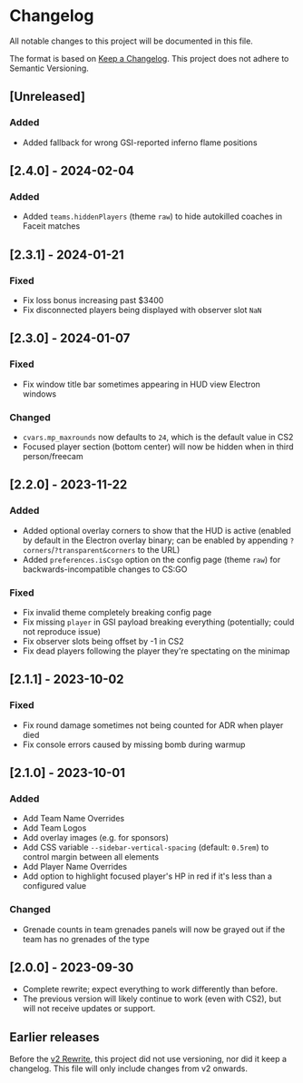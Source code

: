 # Changelog

All notable changes to this project will be documented in this file.

The format is based on [Keep a Changelog](https://keepachangelog.com/en/1.1.0/).
This project does not adhere to Semantic Versioning.

## [Unreleased]
### Added
* Added fallback for wrong GSI-reported inferno flame positions


## [2.4.0] - 2024-02-04
### Added
* Added `teams.hiddenPlayers` (theme `raw`) to hide autokilled coaches in Faceit matches


## [2.3.1] - 2024-01-21
### Fixed
* Fix loss bonus increasing past $3400
* Fix disconnected players being displayed with observer slot `NaN`


## [2.3.0] - 2024-01-07
### Fixed
* Fix window title bar sometimes appearing in HUD view Electron windows

### Changed
* `cvars.mp_maxrounds` now defaults to `24`, which is the default value in CS2
* Focused player section (bottom center) will now be hidden when in third person/freecam


## [2.2.0] - 2023-11-22
### Added
* Added optional overlay corners to show that the HUD is active (enabled by default in the Electron overlay binary; can be enabled by appending `?corners`/`?transparent&corners` to the URL)
* Added `preferences.isCsgo` option on the config page (theme `raw`) for backwards-incompatible changes to CS:GO

### Fixed
* Fix invalid theme completely breaking config page
* Fix missing `player` in GSI payload breaking everything (potentially; could not reproduce issue)
* Fix observer slots being offset by -1 in CS2
* Fix dead players following the player they're spectating on the minimap


## [2.1.1] - 2023-10-02
### Fixed
* Fix round damage sometimes not being counted for ADR when player died
* Fix console errors caused by missing bomb during warmup


## [2.1.0] - 2023-10-01
### Added
* Add Team Name Overrides
* Add Team Logos
* Add overlay images (e.g. for sponsors)
* Add CSS variable `--sidebar-vertical-spacing` (default: `0.5rem`) to control margin between all elements
* Add Player Name Overrides
* Add option to highlight focused player's HP in red if it's less than a configured value

### Changed
* Grenade counts in team grenades panels will now be grayed out if the team has no grenades of the type


## [2.0.0] - 2023-09-30
* Complete rewrite; expect everything to work differently than before.
* The previous version will likely continue to work (even with CS2), but will not receive updates or support.


## Earlier releases
Before the [v2 Rewrite](https://github.com/drweissbrot/cs-hud/issues/52), this project did not use versioning, nor did it keep a changelog.
This file will only include changes from v2 onwards.
